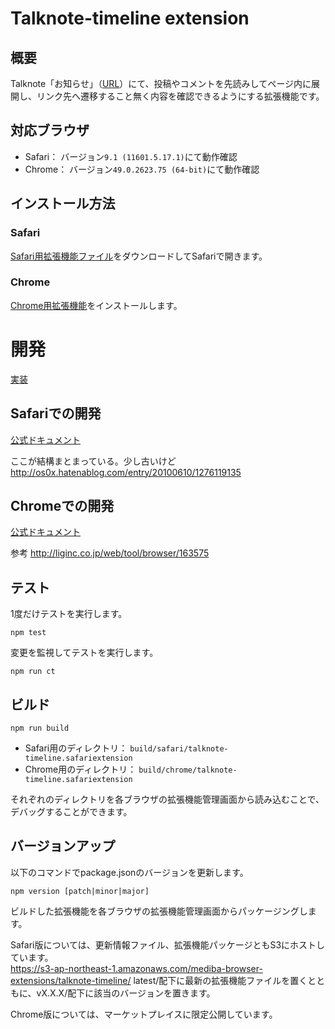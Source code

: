 # Talknote-timeline extension
## 概要
Talknote「お知らせ」（[URL](https://company.talknote.com/*/news/)）にて、投稿やコメントを先読みしてページ内に展開し、リンク先へ遷移すること無く内容を確認できるようにする拡張機能です。

## 対応ブラウザ
- Safari： バージョン```9.1 (11601.5.17.1)```にて動作確認
- Chrome： バージョン```49.0.2623.75 (64-bit)```にて動作確認

## インストール方法
### Safari
[Safari用拡張機能ファイル](https://s3-ap-northeast-1.amazonaws.com/mediba-browser-extensions/talknote-timeline/latest/talknote-timeline.safariextz)をダウンロードしてSafariで開きます。
### Chrome
[Chrome用拡張機能](https://chrome.google.com/webstore/detail/talknote-timeline-extensi/ggkhodjkejfppnadddjnkjabmnfohhpb)をインストールします。

# 開発
[実装](implement.md)

## Safariでの開発
[公式ドキュメント](https://developer.apple.com/library/safari/documentation/Tools/Conceptual/SafariExtensionGuide/Introduction/Introduction.html)

ここが結構まとまっている。少し古いけど
http://os0x.hatenablog.com/entry/20100610/1276119135

## Chromeでの開発
[公式ドキュメント](https://developer.chrome.com/extensions)

参考
http://liginc.co.jp/web/tool/browser/163575

## テスト
1度だけテストを実行します。
```
npm test
```
変更を監視してテストを実行します。
```
npm run ct
```

## ビルド
```
npm run build
```

- Safari用のディレクトリ： ```build/safari/talknote-timeline.safariextension```
- Chrome用のディレクトリ： ```build/chrome/talknote-timeline.safariextension```

それぞれのディレクトリを各ブラウザの拡張機能管理画面から読み込むことで、デバッグすることができます。

## バージョンアップ
以下のコマンドでpackage.jsonのバージョンを更新します。
```
npm version [patch|minor|major]
```
ビルドした拡張機能を各ブラウザの拡張機能管理画面からパッケージングします。

Safari版については、更新情報ファイル、拡張機能パッケージともS3にホストしています。  
https://s3-ap-northeast-1.amazonaws.com/mediba-browser-extensions/talknote-timeline/
latest/配下に最新の拡張機能ファイルを置くとともに、vX.X.X/配下に該当のバージョンを置きます。

Chrome版については、マーケットプレイスに限定公開しています。
